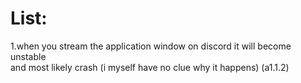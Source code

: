 <h1>List:</h1>
<p>
  1.when you stream the application window on discord it will become unstable<br>and most likely crash (i myself have no clue why it happens) (a1.1.2)
</p>
